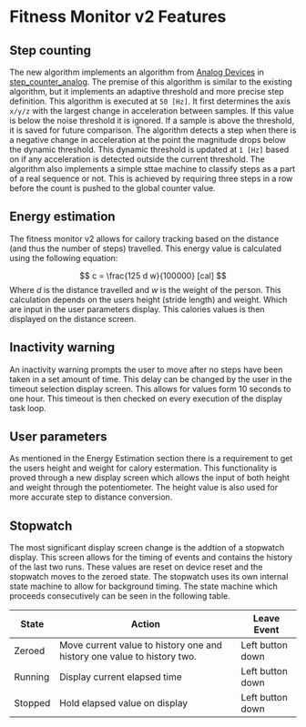 # Fitness Monitor v2 Features

## Step counting
The new algorithm implements an algorithm from [Analog Devices](https://www.analog.com/en/resources/analog-dialogue/articles/pedometer-design-3-axis-digital-acceler.html) in [step_counter_analog](../target/src/step_counter_analog.c). The premise of this algorithm is similar to the existing algorithm, but it implements an adaptive threshold and more precise step definition. This algorithm is executed at `50 [Hz]`. It first determines the axis `x/y/z` with the largest change in acceleration between samples. If this value is below the noise threshold it is ignored. If a sample is above the threshold, it is saved for future comparison. The algorithm detects a step when there is a negative change in acceleration at the point the magnitude drops below the dynamic threshold. This dynamic threshold is updated at `1 [Hz]` based on if any acceleration is detected outside the current threshold. The algorithm also implements a simple sttae machine to classify steps as a part of a real sequence or not. This is achieved by requiring three steps in a row before the count is pushed to the global counter value.

## Energy estimation

The fitness monitor v2 allows for cailory tracking based on the distance (and
thus the number of steps) travelled. This energy value is calculated using the
following equation:

$$
c = \frac{125 d w}{100000} [cal]
$$
Where $d$ is the distance travelled and $w$ is the weight of the person.
This calculation depends on the users height (stride length) and weight.
Which are input in the user parameters display. This calories values
is then displayed on the distance screen.


## Inactivity warning

An inactivity warning prompts the user to move after no steps have
been taken in a set amount of time. This delay can be changed
by the user in the timeout selection display screen. This allows for
values form 10 seconds to one hour. This timeout is then checked
on every execution of the display task loop.

## User parameters

As mentioned in the Energy Estimation section there is a requirement
to get the users height and weight for calory estermation. This
functionality is proved through a new display screen which allows the
input of both height and weight through the potentiometer. The height value
is also used for more accurate step to distance conversion.

## Stopwatch

The most significant display screen change is the addtion of a stopwatch
display. This screen allows for the timing of events and contains the
history of the last two runs. These values are reset on device reset 
and the stopwatch moves to the zeroed state.
The stopwatch uses its own internal state machine to allow for background timing.
The state machine which proceeds consecutively can be seen in the following table.

| State | Action | Leave Event |
| - | - | - |
| Zeroed | Move current value to history one and history one value to history two. | Left button down |
| Running | Display current elapsed time | Left button down  |
| Stopped | Hold elapsed value on display | Left button down |
